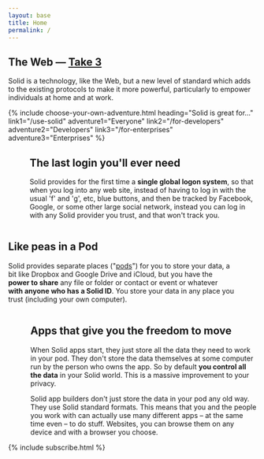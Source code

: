 ```yaml
---
layout: base
title: Home
permalink: /
---
```


<section id="home-hero" class="hero is-dark is-large">
  <div class="hero-body">
    <div class="container">
      <h1 class="title has-text-centered is-size-3 is-size-2-tablet is-size-1-desktop">
        The Web — <a href="{{site.baseUrl}}/take3" title="Why Take 3?">Take 3</a>
      </h1>
      <p class="subtitle has-text-centered is-size-4 is-size-3-tablet is-size-2-desktop">
        Solid is a technology, like the Web, but a new level of standard which adds to the existing protocols to make it more powerful, particularly to empower individuals at home and at work.
      </p>
    </div>
  </div>
</section>

<div id="landing-content">
  {%
    include choose-your-own-adventure.html
      heading="Solid is great for…"
      link1="/use-solid"
      adventure1="Everyone"
      link2="/for-developers"
      adventure2="Developers"
      link3="/for-enterprises"
      adventure3="Enterprises"
  %}

  <div id="tour">
    <section class="section">
      <div class="container">
        <div class="columns">
          <div class="column is-hidden-touch is-offset-1 is-4">
            <figure class="image">
              <img src="{{site.baseurl}}/assets/img/single-sign-on.svg" alt="[]" />
            </figure>
          </div>
          <div class="column is-offset-1 is-5">
            <h2 class="title">The last login you'll ever need</h2>
            <p class="content is-large">
              Solid provides for the first time a <b>single global logon system</b>, so that when you log into any web site, instead of having  to log in with the usual 'f' and 'g', etc, blue buttons, and then be tracked by Facebook, Google, or some other large social network, instead you can log in with any Solid provider you trust, and that won't track you.
            </p>
          </div>
        </div>
      </div>
    </section>
    <section class="section">
      <div class="container">
        <div class="columns">
          <div class="column is-offset-1 is-5">
            <h2 class="title">Like peas in a Pod</h2>
            <p class="content is-large">
              Solid provides separate places ("<a href="{{site.baseUrl}}/faqs#pod" title="Frequently Asked Questions - what is a Pod?">pods</a>") for you to store your data, a bit like Dropbox and Google Drive and iCloud, but you have the <strong>power to share</strong> any file or folder or contact or event or whatever <strong>with anyone who has a Solid ID</strong>.  You store your data in any place you trust (including your own computer).
            </p>
          </div>
          <div class="column is-hidden-touch is-offset-1 is-4">
            <figure class="image">
              <img src="{{site.baseurl}}/assets/img/like-peas-in-a-pod.svg" alt="[]" />
            </figure>
          </div>
        </div>
      </div>
    </section>
    <section class="section">
      <div class="container">
        <div class="columns">
          <div class="column is-hidden-touch is-offset-1 is-4">
            <figure class="image is-square">
              <img src="{{site.baseurl}}/assets/img/solid-is-a-standard.svg" alt="[]" />
            </figure>
          </div>
          <div class="column is-offset-1 is-5">
            <h2 class="title">
              Apps that give you the freedom to move
            </h2>
            <p class="content is-large">
              When Solid apps start, they just store all the data they need to work in your pod.  They don't store the data themselves at some computer run by the person who owns the app.  So by default <strong>you control all the data</strong> in your Solid world.  This is a massive improvement to your privacy.
            </p>
            <p class="content is-large">
              Solid app builders don't just store the data in your pod any old way.  They use Solid standard formats.  This means that you and the people you work with can actually use many different apps – at the same time even – to do stuff.
              Websites, you can browse them on any device
              and with a browser you choose.
            </p>
          </div>
        </div>
      </div>
    </section>
  </div>

  <div class="columns">
    <div class="column is-half-desktop is-offset-one-quarter-desktop">
      {% include subscribe.html %}
    </div>
  </div>

</div>
